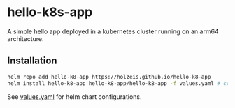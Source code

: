 # hello-k8s-app
A simple hello app deployed in a kubernetes cluster running on an arm64 architecture.

## Installation

```bash
helm repo add hello-k8-app https://holzeis.github.io/hello-k8-app
helm install hello-k8-app hello-k8-app/hello-k8-app -f values.yaml # create your own values.yaml
```

See [values.yaml](charts/hello-k8s-app/values.yaml) for helm chart configurations.
